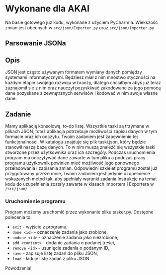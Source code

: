 # Wykonane dla AKAI
Na basie gotowego już kodu, wykonane z użyciem PyCharm'a. Wiekszość zmian jest obecnych w `src/json/Exporter.py` oraz `src/json/Importer.py`

## Parsowanie JSONa

## Opis
JSON jest często używanym formatem wymiany danych pomiędzy systemami informatycznymi. Będziesz miał z nim mnóstwo
styczności na każdym etapie swojego rozwoju w branży, dlatego chciałbym abyś już teraz zaznajomił sie z nim oraz nauczył
pozyskiwać zakodowane za jego pomocą dane pozyskane z zewnętrznych serwisów i kodować w nim swoje własne dane. 

## Zadanie
Mamy aplikację konsolową, to-do listę. Wszystkie taski są trzymane w plikach JSON, toteż aplikacja potrzebuje
możliwości zapisu danych w tym formacie oraz ich odczytu. Twoim zadaniem jest zapewnienie tej funkcjonalności.
W katalogu znajduje się plik taski.json, który będzie stanowił naszą bazę danych. To w nim muszą znaleźć się wszystkie
taski stworzone przez użytkownika oraz ich szczegóły. Podczas uruchomienia program ma odczytywać dane zawarte w tym
pliku a podczas pracy programu użytkownik powinien mieć możliwość jego ponownego przeładowania i zapisania zmian.
Odpowiedni szkielet programu został już przygotowany przeze mnie, Twoim zadaniem jest jedynie uzupełnienie wskazanych
metod tak, aby spełniały warunki zadania.Instrukcje na temat kodu do uzupełnienia zostały zawarte w klasach Importera i
Exportera w 
`/src/json/`

### Uruchomienie programu
Program możemy uruchomić przez wykonanie pliku tasker.py. Dostępne polecenia to:
* `exit` - wyjście z programu, 
* `done <id>` - oznaczenie zadania jako zrobione,
* `undone <id>` - oznaczenie zadania jako niezrobione, 
* `add <content>` - dodanie zadania o podanej treści,
* `remove <id>` - usunięcie zadania o podanym ID,
* `save` - zapisuje listę zadań do pliku JSON, 
* `load` - ładuje listę zadań z pliku JSON


Powodzenia!
